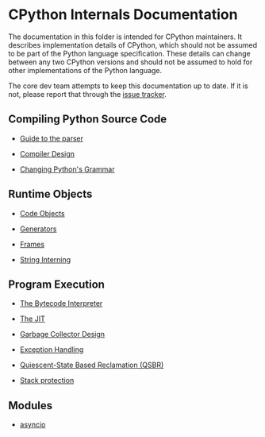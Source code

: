# CPython Internals Documentation

The documentation in this folder is intended for CPython maintainers.
It describes implementation details of CPython, which should not be
assumed to be part of the Python language specification. These details
can change between any two CPython versions and should not be assumed
to hold for other implementations of the Python language.

The core dev team attempts to keep this documentation up to date. If
it is not, please report that through the
[issue tracker](https://github.com/python/cpython/issues).


Compiling Python Source Code
---

- [Guide to the parser](parser.md)

- [Compiler Design](compiler.md)

- [Changing Python's Grammar](changing_grammar.md)

Runtime Objects
---

- [Code Objects](code_objects.md)

- [Generators](generators.md)

- [Frames](frames.md)

- [String Interning](string_interning.md)

Program Execution
---

- [The Bytecode Interpreter](interpreter.md)

- [The JIT](jit.md)

- [Garbage Collector Design](garbage_collector.md)

- [Exception Handling](exception_handling.md)

- [Quiescent-State Based Reclamation (QSBR)](qsbr.md)

- [Stack protection](stack_protection.md)

Modules
---

- [asyncio](asyncio.md)
